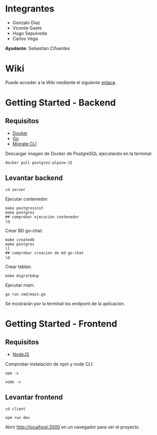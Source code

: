 # Integrantes
* Gonzalo Diaz  
* Vicente Gaete  
* Hugo Sepulveda  
* Carlos Vega  

**Ayudante:** Sebastian Cifuentes

# Wiki
Puede acceder a la Wiki mediante el siguiente [enlace](https://github.com/INGESO-2023-1/grupo_9/wiki).

# Getting Started - Backend

## Requisitos
* [Docker](https://docs.docker.com/)  
* [Go](https://go.dev/)
* [Migrate CLI](https://github.com/golang-migrate/migrate/tree/master/cmd/migrate)

Descargar imagen de Docker de PostgreSQL ejecutando en la terminal:

```
docker pull postgres:alpine-15
```
## Levantar backend

```
cd server
```
Ejecutar contenedor:

```
make postgresinit
make postgres
## comprobar ejecución contenedor
\q
```


Crear BD go-chat:
```
make createdb
make postgres
\l
## comprobar creacion de bd go-chat
\q
```

Crear tablas:
```
make migrarbdup
```

Ejecutar main:
```
go run cmd/main.go
```  
  
Se mostrarán por la terminal los endpoint de la aplicación.

# Getting Started - Frontend


## Requisitos
* [NodeJS](https://nodejs.org/es)

Comprobar instalación de npm y node CLI:

```
npm -v
```
```
node -v
```
## Levantar frontend


```
cd client
```
```
npm run dev
```
Abrir [http://localhost:3000](http://localhost:3000) en un navegador para ver el proyecto.

